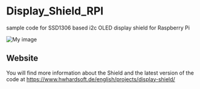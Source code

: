 # Display_Shield_RPI
sample code for SSD1306 based i2c OLED display shield for Raspberry Pi

![My image](https://cdn.instructables.com/FVS/DUWM/IYOQ96KW/FVSDUWMIYOQ96KW.LARGE.jpg?auto=webp)

## Website
You will find more information about the Shield and the latest version of the code at
https://www.hwhardsoft.de/english/projects/display-shield/
